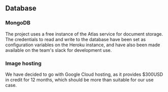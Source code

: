 ## Database

### MongoDB
The project uses a free instance of the Atlas service for document storage. The credentials to read and write to the database have been set as configuration variables on the Heroku instance, and have also been made available on the team's slack for development use.

### Image hosting
We have decided to go with Google Cloud hosting, as it provides $300USD in credit for 12 months, which should be more than suitable for our use case.